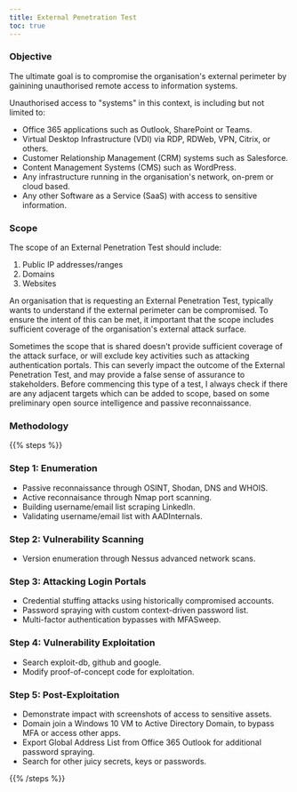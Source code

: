 ```yaml
---
title: External Penetration Test
toc: true
---
```

### Objective
The ultimate goal is to compromise the organisation's external perimeter by gainining unauthorised remote access to information systems. 

Unauthorised access to "systems" in this context, is including but not limited to:
* Office 365 applications such as Outlook, SharePoint or Teams.
* Virtual Desktop Infrastructure (VDI) via RDP, RDWeb, VPN, Citrix, or others.
* Customer Relationship Management (CRM) systems such as Salesforce. 
* Content Management Systems (CMS) such as WordPress. 
* Any infrastructure running in the organisation's network, on-prem or cloud based.
* Any other Software as a Service (SaaS) with access to sensitive information.

### Scope
The scope of an External Penetration Test should include:
1. Public IP addresses/ranges
2. Domains
3. Websites 

An organisation that is requesting an External Penetration Test, typically wants to understand if the external perimeter can be compromised. To ensure the intent of this can be met, it important that the scope includes sufficient coverage of the organisation's external attack surface. 

Sometimes the scope that is shared doesn't provide sufficient coverage of the attack surface, or will exclude key activities such as attacking authentication portals. This can severly impact the outcome of the External Penetration Test, and may provide a false sense of assurance to stakeholders. Before commencing this type of a test, I always check if there are any adjacent targets which can be added to scope, based on some preliminary open source intelligence and passive reconnaissance. 

### Methodology
{{% steps %}}

### Step 1: Enumeration

* Passive reconnaissance through OSINT, Shodan, DNS and WHOIS. 
* Active reconnaisance through Nmap port scanning. 
* Building username/email list scraping LinkedIn.
* Validating username/email list with AADInternals. 

### Step 2: Vulnerability Scanning

* Version enumeration through Nessus advanced network scans. 

### Step 3: Attacking Login Portals

* Credential stuffing attacks using historically compromised accounts.
* Password spraying with custom context-driven password list.
* Multi-factor authentication bypasses with MFASweep. 

### Step 4: Vulnerability Exploitation

* Search exploit-db, github and google.
* Modify proof-of-concept code for exploitation. 

### Step 5: Post-Exploitation

* Demonstrate impact with screenshots of access to sensitive assets.
* Domain join a Windows 10 VM to Active Directory Domain, to bypass MFA or access other apps.
* Export Global Address List from Office 365 Outlook for additional password spraying.
* Search for other juicy secrets, keys or passwords.

{{% /steps %}}